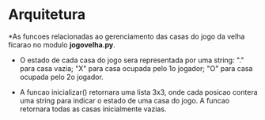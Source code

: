 # Arquitetura

*As funcoes relacionadas ao gerenciamento das casas do jogo da velha ficarao no modulo **jogovelha.py**.

* O estado de cada casa do jogo sera representada por uma string: "." para casa vazia; "X" para casa ocupada pelo 1o jogador; "O" para casa ocupada pelo 2o jogador.

* A funcao inicializar() retornara uma lista 3x3, onde cada posicao contera uma string para indicar o estado de uma casa do jogo. A funcao retornara todas as casas inicialmente vazias.
